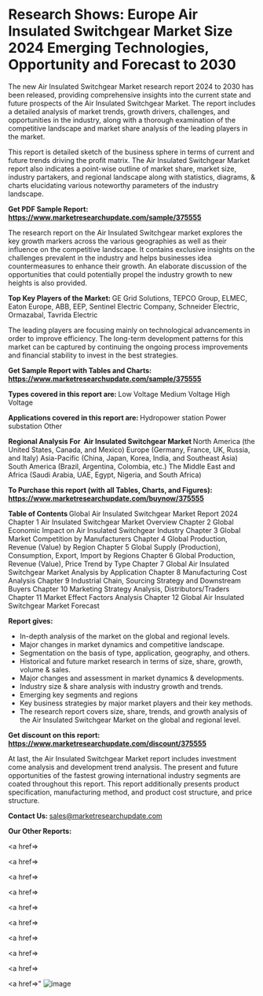 # Research Shows: Europe Air Insulated Switchgear Market Size 2024 Emerging Technologies, Opportunity and Forecast to 2030

The new Air Insulated Switchgear Market research report 2024 to 2030 has been released, providing comprehensive insights into the current state and future prospects of the Air Insulated Switchgear Market. The report includes a detailed analysis of market trends, growth drivers, challenges, and opportunities in the industry, along with a thorough examination of the competitive landscape and market share analysis of the leading players in the market.

This report is detailed sketch of the business sphere in terms of current and future trends driving the profit matrix. The Air Insulated Switchgear Market report also indicates a point-wise outline of market share, market size, industry partakers, and regional landscape along with statistics, diagrams, &amp; charts elucidating various noteworthy parameters of the industry landscape.

<strong><b>Get PDF Sample Report: <a href=https://www.marketresearchupdate.com/sample/375555>https://www.marketresearchupdate.com/sample/375555</a></b></strong>

The research report on the Air Insulated Switchgear market explores the key growth markers across the various geographies as well as their influence on the competitive landscape. It contains exclusive insights on the challenges prevalent in the industry and helps businesses idea countermeasures to enhance their growth. An elaborate discussion of the opportunities that could potentially propel the industry growth to new heights is also provided.

<strong><b>Top Key Players of the Market:
</b></strong>GE Grid Solutions, TEPCO Group, ELMEC, Eaton Europe, ABB, EEP, Sentinel Electric Company, Schneider Electric, Ormazabal, Tavrida Electric<strong><b>
</b></strong>

The leading players are focusing mainly on technological advancements in order to improve efficiency. The long-term development patterns for this market can be captured by continuing the ongoing process improvements and financial stability to invest in the best strategies.

<strong><b>Get Sample Report with Tables and Charts: <a href=https://www.marketresearchupdate.com/sample/375555>https://www.marketresearchupdate.com/sample/375555</a></b></strong>

<strong><b>Types covered in this report are:
</b></strong>Low Voltage
Medium Voltage
High Voltage<strong><b>
</b></strong>

<strong><b>Applications covered in this report are:
</b></strong>Hydropower station
Power substation
Other<strong><b>
</b></strong>

<strong><b>Regional Analysis For  Air Insulated Switchgear Market</b></strong><strong><b>
</b></strong>North America (the United States, Canada, and Mexico)
Europe (Germany, France, UK, Russia, and Italy)
Asia-Pacific (China, Japan, Korea, India, and Southeast Asia)
South America (Brazil, Argentina, Colombia, etc.)
The Middle East and Africa (Saudi Arabia, UAE, Egypt, Nigeria, and South Africa)

<strong><b>To Purchase this report (with all Tables, Charts, and Figures): <a href=https://www.marketresearchupdate.com/buynow/375555>https://www.marketresearchupdate.com/buynow/375555</a></b></strong>

<strong><b>Table of Contents</b></strong><strong><b>
</b></strong>Global Air Insulated Switchgear Market Report 2024
Chapter 1 Air Insulated Switchgear Market Overview
Chapter 2 Global Economic Impact on Air Insulated Switchgear Industry
Chapter 3 Global Market Competition by Manufacturers
Chapter 4 Global Production, Revenue (Value) by Region
Chapter 5 Global Supply (Production), Consumption, Export, Import by Regions
Chapter 6 Global Production, Revenue (Value), Price Trend by Type
Chapter 7 Global Air Insulated Switchgear Market Analysis by Application
Chapter 8 Manufacturing Cost Analysis
Chapter 9 Industrial Chain, Sourcing Strategy and Downstream Buyers
Chapter 10 Marketing Strategy Analysis, Distributors/Traders
Chapter 11 Market Effect Factors Analysis
Chapter 12 Global Air Insulated Switchgear Market Forecast

<strong><b>Report gives:</b></strong>

- In-depth analysis of the market on the global and regional levels.
- Major changes in market dynamics and competitive landscape.
- Segmentation on the basis of type, application, geography, and others.
- Historical and future market research in terms of size, share, growth, volume &amp; sales.
- Major changes and assessment in market dynamics &amp; developments.
- Industry size &amp; share analysis with industry growth and trends.
- Emerging key segments and regions
- Key business strategies by major market players and their key methods.
- The research report covers size, share, trends, and growth analysis of the Air Insulated Switchgear Market on the global and regional level.

<strong><b>Get discount on this report: <a href=https://www.marketresearchupdate.com/discount/375555>https://www.marketresearchupdate.com/discount/375555</a></b></strong>

At last, the Air Insulated Switchgear Market report includes investment come analysis and development trend analysis. The present and future opportunities of the fastest growing international industry segments are coated throughout this report. This report additionally presents product specification, manufacturing method, and product cost structure, and price structure.

<strong><b>Contact Us:
</b></strong>sales@marketresearchupdate.com

<strong>Our Other Reports:</strong>

<a href=></a>

<a href=></a>

<a href=></a>

<a href=></a>

<a href=></a>

<a href=></a>

<a href=></a>

<a href=></a>

<a href=></a>

<a href=></a>"
![image](https://github.com/Gayatrikarjule/Market-Analysis-360/assets/97346546/95845a41-b7ca-4cfc-9490-b0fc5cd1aeb4)
